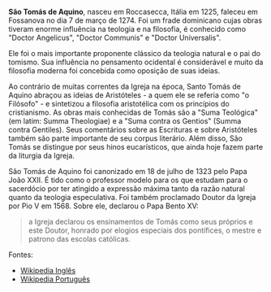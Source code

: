 **São Tomás de Aquino**, nasceu em Roccasecca, Itália em 1225, faleceu em Fossanova no dia 7 de março de 1274. Foi um frade dominicano cujas obras tiveram enorme influência na teologia e na filosofia, é conhecido como "Doctor Angelicus", "Doctor Communis" e "Doctor Universalis".
 
Ele foi o mais importante proponente clássico da teologia natural e o pai do tomismo. Sua influência no pensamento ocidental é considerável e muito da filosofia moderna foi concebida como oposição de suas ideias.
 
Ao contrário de muitas correntes da Igreja na época, Santo Tomás de Aquino abraçou as ideias de Aristóteles - a quem ele se referia como "o Filósofo" - e sintetizou a filosofia aristotélica com os princípios do cristianismo. As obras mais conhecidas de Tomás são a "Suma Teológica" (em latim: Summa Theologiae) e a "Suma contra os Gentios" (Summa contra Gentiles). Seus comentários sobre as Escrituras e sobre Aristóteles também são parte importante de seu corpus literário. Além disso, São Tomás se distingue por seus hinos eucarísticos, que ainda hoje fazem parte da liturgia da Igreja.
 
São Tomás de Aquino foi canonizado em 18 de julho de 1323 pelo Papa João XXII.
É tido como o professor modelo para os que estudam para o sacerdócio por ter atingido a expressão máxima tanto da razão natural quanto da teologia especulativa. Foi também proclamado Doutor da Igreja por Pio V em 1568. Sobre ele, declarou o Papa Bento XV:
 
> a Igreja declarou os ensinamentos de Tomás como seus próprios e este Doutor, honrado por elogios especiais dos pontífices, o mestre e patrono das escolas católicas.
 
Fontes:
- [Wikipedia Inglês](https://en.wikipedia.org/wiki/Thomas_Aquinas)
- [Wikipedia Português](https://pt.wikipedia.org/wiki/Tom%C3%A1s_de_Aquino)

